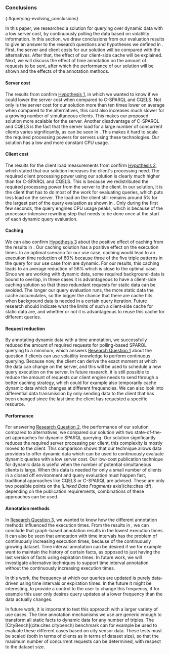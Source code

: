 ### Conclusions
{:#querying-evolving_conclusions}

In this paper, we researched a solution for querying over dynamic data with a low server cost,
by continuously polling the data based on volatility information.
In this section, we draw conclusions from our evaluation results to give an answer
to the research questions and hypotheses we defined in [](#querying-evolving_problem-statement).
First, the server and client costs for our solution will be compared with the alternatives.
After that, the effect of our client-side cache will be explained.
Next, we will discuss the effect of time annotation on the amount of requests to be sent, after which the
performance of our solution will be shown and the effects of the annotation methods.

#### Server cost
The results from [](#querying-evolving_subsec:Results-ServerCost) confirm [Hypothesis 1](#querying-evolving_hypothesis1), in which we wanted to
know if we could lower the server cost when compared to C-SPARQL and CQELS.
Not only is the server cost for our solution more than ten times lower on average when compared to the alternatives,
this cost also increases much slower for a growing number of simultaneous clients.
This makes our proposed solution more scalable for the server.
Another disadvantage of C-SPARQL and CQELS is the fact that the server load for a large number of
concurrent clients varies significantly, as can be seen in [](#querying-evolving_fig:res:scalability-server-200).
This makes it hard to scale the required processing powers for servers using these technologies.
Our solution has a low and more constant CPU usage.

<meta property="lsc:confirms" resource="#querying-evolving_hypothesis1">

#### Client cost
The results for the client load measurements from [](#querying-evolving_subsec:Results-ClientCost) confirm
[Hypothesis 2](#querying-evolving_hypothesis2), which stated that our solution increases the client's processing need.
The required client processing power using our solution is clearly much higher than for C-SPARQL and CQELS.
This is because we redistributed the required processing power from the server to the client.
In our solution, it is the client that has to do most of the work for evaluating queries, which puts
less load on the server.
The load on the client still remains around 5% for the largest part of the query evaluation
as shown in [](#querying-evolving_fig:res:scalability-client). Only during the first few seconds, the query engines
CPU usage peaks, which is because of the processor-intensive rewriting step that needs to be done once
at the start of each dynamic query evaluation.

<meta property="lsc:confirms" resource="#querying-evolving_hypothesis2">

#### Caching
We can also confirm [Hypothesis 3](#querying-evolving_hypothesis3) about the positive effect of caching
from the results in [](#querying-evolving_subsec:Results-AnnotationMethods).
Our caching solution has a positive effect on the execution times.
In an optimal scenario for our use case, caching would lead to an execution time reduction of 60% because three of the five triple
patterns in the query for our use case from [](#querying-evolving_use-case) are dynamic.
For our results, this caching leads to an average reduction of 56% which is close to the optimal case.
Since we are working with dynamic data, some required background-data is bound to overlap, in these
cases it is advantageous to have a client-side caching solution so that these redundant requests for
static data can be avoided.
The longer our query evaluation runs, the more static data the cache accumulates, so the bigger the
chance that there are cache hits when background data is needed in a certain query iteration.
Future research should indicate what the limits of such a client-side cache for static data are, and
whether or not it is advantageous to reuse this cache for different queries.

<meta property="lsc:confirms" resource="#querying-evolving_hypothesis3">

#### Request reduction
By annotating dynamic data with a time annotation, we successfully reduced the amount of required requests
for polling-based SPARQL querying to a minimum, which answers [Research Question 1](#querying-evolving_researchquestion1)
about the question if clients can use volatility knowledge to perform continuous querying.
Because now, the client can derive the exact moment at which the data can change on the server, and this will be used
to schedule a new query execution on the server.
In future research, it is still possible to reduce the amount of requests our client engine needs to send
through a better caching strategy, which could for example also temporarily cache dynamic data which changes
at different frequencies.
We can also look into differential data transmission by only sending data to the client that has been changed since
the last time the client has requested a specific resource.

#### Performance
For answering [Research Question 2](#querying-evolving_researchquestion2), the performance of our solution compared to alternatives,
we compared our solution with two state-of-the-art approaches for dynamic SPARQL querying.
Our solution significantly reduces the required server processing per client, this complexity is mostly moved to the client.
This comparison shows that our technique allows data providers to offer dynamic data which can be used to continuously
evaluate dynamic queries with a low server cost.
Our low-cost publication technique for dynamic data is useful when the number of potential simultaneous clients
is large. When this data is needed for only a small number of clients in a closed off environment
and query evaluation must happen fast, traditional approaches like CQELS or C-SPARQL are advised.
These are only two possible points on the [*Linked Data Fragments* axis](cite:cites ldf), depending on the
publication requirements, combinations of these approaches can be&nbsp;used.

#### Annotation methods
In [Research Question 3](#querying-evolving_researchquestion3), we wanted to know how the different annotation methods influenced the execution times.
From the results in [](#querying-evolving_subsec:Results-AnnotationMethods), we can conclude that graph-based annotation results in the lowest execution times.
It can also be seen that annotation with time intervals has the problem of continuously increasing execution times, because
of the continuously growing dataset. Time interval annotation can be desired if we for example want to maintain
the history of certain facts, as opposed to just having the last version of facts using expiration times.
In future work, we will investigate alternative techniques to support time interval annotation without the continuously increasing execution times.

In this work, the frequency at which our queries are updated is purely data-driven using time intervals or expiration times.
In the future it might be interesting, to provide a control to the user to change this frequency, if for example this user
only desires query updates at a lower frequency than the data actually changes.

In future work, it is important to test this approach with a larger variety of use cases.
The time annotation mechanisms we use are generic enough to
transform all static facts to dynamic data for any number of triples.
The [CityBench](cite:cites citybench) benchmark can for example be
used to evaluate these different cases based on city sensor data.
These tests must be scaled (both in terms of clients as in terms of dataset size),
so that the maximum number of concurrent requests can be determined, with respect to the dataset&nbsp;size.
